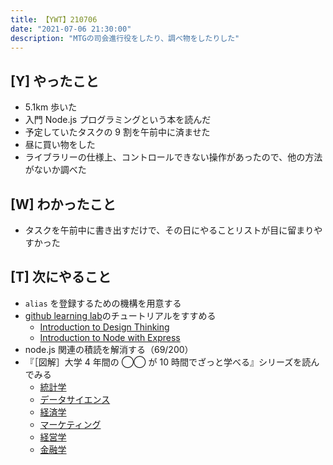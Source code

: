 ```yaml
---
title: 【YWT】210706
date: "2021-07-06 21:30:00"
description: "MTGの司会進行役をしたり、調べ物をしたりした"
---
```


## [Y] やったこと

- 5.1km 歩いた
- 入門 Node.js プログラミングという本を読んだ
- 予定していたタスクの 9 割を午前中に済ませた
- 昼に買い物をした
- ライブラリーの仕様上、コントロールできない操作があったので、他の方法がないか調べた

## [W] わかったこと

- タスクを午前中に書き出すだけで、その日にやることリストが目に留まりやすかった

## [T] 次にやること

- `alias` を登録するための機構を用意する
- [github learning lab](https://lab.github.com/githubtraining)のチュートリアルをすすめる
  - [Introduction to Design Thinking](https://lab.github.com/githubtraining/introduction-to-design-thinking)
  - [Introduction to Node with Express](https://lab.github.com/everydeveloper/introduction-to-node-with-express)
- node.js 関連の積読を解消する（69/200）
- 『［図解］大学 4 年間の ◯◯ が 10 時間でざっと学べる』シリーズを読んでみる
  - [統計学](https://www.amazon.co.jp/dp/B07PXB4NN9)
  - [データサイエンス](https://www.amazon.co.jp/dp/B07XNW3TQM)
  - [経済学](https://www.amazon.co.jp/dp/B01KNLFHH6)
  - [マーケティング](https://www.amazon.co.jp/dp/B07BNC2SV3)
  - [経営学](https://www.amazon.co.jp/dp/B071SKDF3L)
  - [金融学](https://www.amazon.co.jp/dp/B07BB6Z7FW)

<!-- https://twitter.com/camomile_cafe/status/1412393550755491843?s=20 -->
